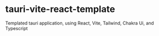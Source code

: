 # tauri-vite-react-template
Templated tauri application, using React, Vite, Tailwind, Chakra Ui, and Typescript

